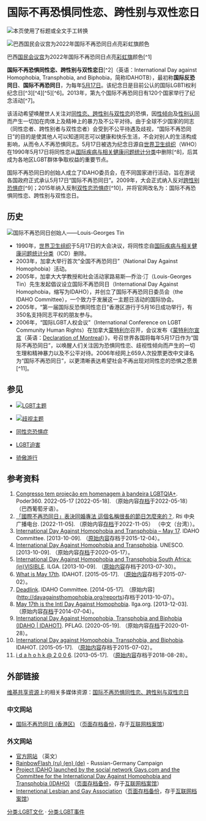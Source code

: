 # 国际不再恐惧同性恋、跨性别与双性恋日

![本页使用了标题或全文手工转换](//upload.wikimedia.org/wikipedia/commons/thumb/c/cd/Zh_conversion_icon_m.svg/35px-Zh_conversion_icon_m.svg.png)

![巴西国民会议宫为2022年国际不再恐同日点亮彩虹旗颜色](//upload.wikimedia.org/wikipedia/commons/thumb/e/e1/Congresso_Iluminado_-_Dia_Internacional_de_Combate_%C3%A0_LGBTIfobia.jpg/220px-Congresso_Iluminado_-_Dia_Internacional_de_Combate_%C3%A0_LGBTIfobia.jpg)

巴西[国民会议宫](https://zh.wikipedia.org/wiki/%E5%9C%8B%E6%B0%91%E6%9C%83%E8%AD%B0%E5%AE%AE)为2022年国际不再恐同日点亮[彩虹旗](https://zh.wikipedia.org/wiki/%E5%BD%A9%E8%99%B9%E6%97%97_\(LGBT\))颜色[^1]

**国际不再恐惧同性恋、跨性别与双性恋日**[^2]（英语：International Day against Homophobia, Transphobia, and Biphobia，简称IDAHOTB），最初称**国际反恐同日**、**国际不再恐同日**，为每年[5月17日](https://zh.wikipedia.org/wiki/5%E6%9C%8817%E6%97%A5)。该纪念日是目前公认的国际LGBTI权利纪念日[^3][^4][^5][^6]。2013年，第九个国际不再恐同日有120个国家举行了纪念活动[^7]。

该活动希望唤醒世人关注对[同性恋、跨性别与双性恋](https://zh.wikipedia.org/wiki/LGBT)的恐惧，因[性倾向](https://zh.wikipedia.org/wiki/%E6%80%A7%E5%82%BE%E5%90%91)及[性别认同](https://zh.wikipedia.org/wiki/%E6%80%A7%E5%88%A5%E8%AA%8D%E5%90%8C)而产生一切加在肉体上及精神上的暴力及不公平对待。由于全球不少国家的同志（同性恋者、跨性别者与双性恋者）会受到不公平待遇及歧视，“国际不再恐同日”的目的是使其他人可以知道同志可以健康和快乐生活，不会对别人的生活构成影响，从而令人不再恐惧同志。5月17日被选为纪念日源自[世界卫生组织](https://zh.wikipedia.org/wiki/%E4%B8%96%E7%95%8C%E5%8D%AB%E7%94%9F%E7%BB%84%E7%BB%87)（WHO）在1990年5月17日将同性恋从[国际疾病与相关健康问题统计分类](https://zh.wikipedia.org/wiki/%E5%9C%8B%E9%9A%9B%E7%96%BE%E7%97%85%E8%88%87%E7%9B%B8%E9%97%9C%E5%81%A5%E5%BA%B7%E5%95%8F%E9%A1%8C%E7%B5%B1%E8%A8%88%E5%88%86%E9%A1%9E)中删除[^8]，后其成为各地区LGBT群体争取权益的重要节点。

国际不再恐同日的创始人成立了IDAHO委员会，在不同国家进行活动，旨在游说各国政府正式承认5月17日“国际不再恐同日”。2009年，大会正式纳入反对[跨性别恐惧症](https://zh.wikipedia.org/wiki/%E8%B7%A8%E6%80%A7%E5%88%A5%E6%81%90%E6%87%BC%E7%97%87)[^9]；2015年纳入反制[双性恋恐惧症](https://zh.wikipedia.org/wiki/%E9%9B%99%E6%80%A7%E6%88%80%E6%81%90%E6%87%BC%E7%97%87)[^10]，并将官网改名为：国际不再恐惧同性恋、跨性别与双性恋日。

## 历史

![国际不再恐同日创始人——Louis-Georges Tin](//upload.wikimedia.org/wikipedia/commons/thumb/8/85/Louis_Georges_Tin.jpg/220px-Louis_Georges_Tin.jpg)

-   1990年，[世界卫生组织](https://zh.wikipedia.org/wiki/%E4%B8%96%E7%95%8C%E5%8D%AB%E7%94%9F%E7%BB%84%E7%BB%87)于5月17日的大会决议，将同性恋自[国际疾病与相关健康问题统计分类](https://zh.wikipedia.org/wiki/%E5%9C%8B%E9%9A%9B%E7%96%BE%E7%97%85%E8%88%87%E7%9B%B8%E9%97%9C%E5%81%A5%E5%BA%B7%E5%95%8F%E9%A1%8C%E7%B5%B1%E8%A8%88%E5%88%86%E9%A1%9E)（ICD）删除。
-   2003年，加拿大举行首次“全国不再恐同日”（National Day Against Homophobia）活动。
-   2005年，加拿大大学教授和社会活动家路易斯—乔治·汀（Louis-Georges Tin）先生发起倡议设立国际不再恐同日（International Day Against Homophobia，缩写为IDAHO），并创立了国际不再恐同日委员会（the IDAHO Committee），一个致力于发展这一主题日活动的国际协会。
-   2005年，“第一届国际反恐惧同性恋日”香港区游行于5月16日成功举行，有350名支持同志平权的朋友参与。
-   2006年，“国际LGBT人权会议”（International Conference on LGBT Community Human Rights）在加拿大[蒙特利尔](https://zh.wikipedia.org/wiki/%E8%92%99%E7%89%B9%E5%88%A9%E5%B0%94)召开，会议发布《[蒙特利尔宣言](https://zh.wikipedia.org/w/index.php?title=%E8%92%99%E7%89%B9%E5%88%A9%E5%B0%94%E5%AE%A3%E8%A8%80&action=edit&redlink=1)（英语：[Declaration of Montreal](https://en.wikipedia.org/wiki/Declaration_of_Montreal)）》，号召世界各国将每年5月17日作为“国际不再恐同日”，以唤醒人们关注因为恐惧同性恋、歧视性倾向而产生的一切生理和精神暴力以及不公平对待。2006年经网上659人次投票更改中文译名为“国际不再恐同日”，以更清晰表达希望社会不再出现对同性恋的恐惧之愿景[^11]。

## 参见

-   ![](//upload.wikimedia.org/wikipedia/commons/thumb/0/0e/Nuvola_LGBT_flag.svg/28px-Nuvola_LGBT_flag.svg.png)[LGBT主题](https://zh.wikipedia.org/wiki/Portal:LGBT)
-   ![](//upload.wikimedia.org/wikipedia/commons/thumb/f/ff/Disclogo1.svg/18px-Disclogo1.svg.png)[歧视主题](https://zh.wikipedia.org/wiki/Portal:%E6%AD%A7%E8%A7%86)

-   [同性恋恐惧症](https://zh.wikipedia.org/wiki/%E5%90%8C%E6%80%A7%E6%88%80%E6%81%90%E6%87%BC%E7%97%87)
-   [LGBT迫害](https://zh.wikipedia.org/wiki/LGBT%E8%BF%AB%E5%AE%B3)
-   [骄傲游行](https://zh.wikipedia.org/wiki/%E9%A9%95%E5%82%B2%E9%81%8A%E8%A1%8C)

## 参考资料

1.  [Congresso tem projeção em homenagem à bandeira LGBTQIA+](https://www.poder360.com.br/brasil/congresso-tem-projecao-em-homenagem-a-bandeira-lgbtqia/). Poder360. 2022-05-17 \[2022-05-18\]. （原始内容[存档](https://web.archive.org/web/20220518055856/https://www.poder360.com.br/brasil/congresso-tem-projecao-em-homenagem-a-bandeira-lgbtqia/)于2022-05-18） （巴西葡萄牙语）。
2.  [「國際不再恐同日」表決同婚專法 這個名稱很長的節日怎麼來的？](https://www.rti.org.tw/news/view/id/2021009). Rti 中央广播电台. \[2022-11-05\]. （原始内容[存档](https://web.archive.org/web/20221105121240/https://www.rti.org.tw/news/view/id/2021009)于2022-11-05） （中文（台湾））。
3.  [International Day Against Homophobia and Transphobia – May 17](https://web.archive.org/web/20151204204413/http://dayagainsthomophobia.org/). IDAHO Committee. \[2013-10-09\]. （[原始内容](http://www.dayagainsthomophobia.org)存档于2015-12-04）。
4.  [International Day Against Homophobia and Transphobia](http://www.unesco.org/new/en/unesco/events/all-events/?tx_browser_pi1%5BshowUid%5D=19095&cHash=975c172684). UNESCO. \[2013-10-09\]. （原始内容[存档](https://web.archive.org/web/20200517132530/http://www.unesco.org/new/en/unesco/events/all-events/?tx_browser_pi1%5BshowUid%5D=19095&cHash=975c172684)于2020-05-17）。
5.  [International Day Against Homophobia and Transphobia South Africa: (in)VISIBLE](https://web.archive.org/web/20130730173539/http://ilga.org/ilga/en/article/o5a7LLP17y). ILGA. \[2013-10-09\]. （[原始内容](http://ilga.org/ilga/en/article/o5a7LLP17y)存档于2013-07-30）。
6.  [What is May 17th](https://web.archive.org/web/20150702044007/http://dayagainsthomophobia.org/what-is-may-17th/). IDAHOT. \[2015-05-17\]. （[原始内容](http://dayagainsthomophobia.org/what-is-may-17th/)存档于2015-07-02）。
7.  [Deadlink](https://web.archive.org/web/20131007233458/http://dayagainsthomophobia.org/reports/). IDAHO Committee. \[2014-05-17\]. （原始内容](http://dayagainsthomophobia.org/reports)存档于2013-10-07）。
8.  [May 17th is the Intl Day Against Homophobia](http://ilga.org/ilga/en/article/546). Ilga.org. \[2013-12-03\]. （原始内容[存档](https://web.archive.org/web/20140704014026/http://ilga.org/ilga/en/article/546)于2014-07-04）。
9.  [International Day Against Homophobia, Transphobia and Biphobia (IDAHO | IDAHOT)](http://www.pflaglondon.ca/community/international-day-against-homophobia-transphobia-biphobia). PFLAG. \[2020-05-19\]. （原始内容[存档](https://web.archive.org/web/20200128014355/http://www.pflaglondon.ca/community/international-day-against-homophobia-transphobia-biphobia)于2020-01-28）。
10.  [International Day against Homophobia, Transphobia, and Biphobia](https://web.archive.org/web/20150702044007/http://dayagainsthomophobia.org/what-is-may-17th/). IDAHOT. \[2015-05-17\]. （[原始内容](http://dayagainsthomophobia.org/what-is-may-17th/)存档于2015-07-02）。
11.  [i d a h o h k @ 2 0 0 6](https://web.archive.org/web/20180828043757/http://idahohk.org/2006/). \[2013-05-17\]. （[原始内容](http://idahohk.org/2006/)存档于2018-08-28）。

## 外部链接

[维基共享资源](https://zh.wikipedia.org/wiki/%E7%BB%B4%E5%9F%BA%E5%85%B1%E4%BA%AB%E8%B5%84%E6%BA%90)上的相关多媒体资源：[国际不再恐惧同性恋、跨性别与双性恋日](https://commons.wikimedia.org/wiki/Category:International_Day_Against_Homophobia,_Biphobia_and_Transphobia)

### 中文网站

-   [国际不再恐同日 (香港区)](https://www.facebook.com/hk.idaho.plus/) （[页面存档备份](//web.archive.org/web/20210517085355/https://www.facebook.com/hk.idaho.plus/)，存于[互联网档案馆](https://zh.wikipedia.org/wiki/%E4%BA%92%E8%81%94%E7%BD%91%E6%A1%A3%E6%A1%88%E9%A6%86)）

### 外文网站

-   [官方网站](http://dayagainsthomophobia.org/) （英文）
-   [RainbowFlash (ru) (en) (de)](https://web.archive.org/web/20110615222421/http://rainbowflash.info/) - Russian-Germany Campaign
-   [Project IDAHO launched by the social network Gays.com and the Committee for the International Day Against Homophobia and Transphobia (IDAHO)](http://gays.com/idaho) （[页面存档备份](//web.archive.org/web/20160703043521/http://gays.com/idaho)，存于[互联网档案馆](https://zh.wikipedia.org/wiki/%E4%BA%92%E8%81%94%E7%BD%91%E6%A1%A3%E6%A1%88%E9%A6%86)） 
-   [Internetional Lesbian and Gay Association](http://www.ilga.org/)（[页面存档备份](//web.archive.org/web/20160409042054/http://www.ilga.org/)，存于[互联网档案馆](https://zh.wikipedia.org/wiki/%E4%BA%92%E8%81%94%E7%BD%91%E6%A1%A3%E6%A1%88%E9%A6%AC)）

[分类:LGBT文化](https://zh.wikipedia.org/wiki/Category:LGBT%E6%96%87%E5%8C%96) · [分类:LGBT事件](https://zh.wikipedia.org/wiki/Category:LGBT%E4%BA%8B%E4%BB%B6)